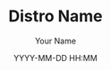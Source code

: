 ---
layout: post
author: Your Name
title: "Distro Name"
date: "YYYY-MM-DD HH:MM"
logo: ""
image: ""
caption: ""
tags: []
notes:
  homepage: 
  version: ""
  based-on: 
  desktops: []
  developers:
    - name: 
      url: 
---